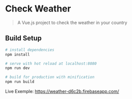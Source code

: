 # Check Weather

> A Vue.js project to check the weather in your country

## Build Setup

``` bash
# install dependencies
npm install

# serve with hot reload at localhost:8080
npm run dev

# build for production with minification
npm run build
```

Live Exemple: https://weather-d6c2b.firebaseapp.com/
